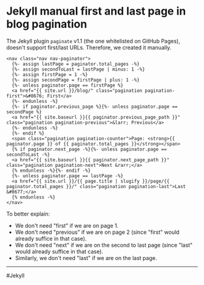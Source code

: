 # Jekyll manual first and last page in blog pagination

The Jekyll plugin `paginate` v1.1 (the one whitelisted on GitHub Pages), doesn't support first/last URLs. Therefore, we created it manually.

```
<nav class="nav nav-paginator">
  {%- assign lastPage = paginator.total_pages -%}
  {%- assign secondToLast = lastPage | minus: 1 -%}
  {%- assign firstPage = 1 -%}
  {%- assign secondPage = firstPage | plus: 1 -%}
  {%- unless paginator.page == firstPage %}
  <a href="{{ site.url }}/blog/" class="pagination pagination-first">&#8676; First</a>
  {%- endunless -%}
  {%- if paginator.previous_page %}{%- unless paginator.page == secondPage %}
  <a href="{{ site.baseurl }}{{ paginator.previous_page_path }}" class="pagination pagination-previous">&larr; Previous</a>
  {%- endunless -%}
  {%- endif %}
  <span class="pagination pagination-counter">Page: <strong>{{ paginator.page }} of {{ paginator.total_pages }}</strong></span>
  {% if paginator.next_page -%}{%- unless paginator.page == secondToLast -%}
  <a href="{{ site.baseurl }}{{ paginator.next_page_path }}" class="pagination pagination-next">Next &rarr;</a>
  {% endunless -%}{%- endif -%}
  {%- unless paginator.page == lastPage -%}
  <a href="{{ site.url }}/{{ page.title | slugify }}/page/{{ paginator.total_pages }}/" class="pagination pagination-last">Last &#8677;</a>
  {% endunless -%}
</nav>
```

To better explain:

- We don't need "first" if we are on page 1.
- We don't need "previous" if we are on page 2 (since "first" would already suffice in that case).
- We don't need "next" if we are on the second to last page (since "last" would already suffice in that case).
- Similarly, we don't need "last" if we are on the last page.

---

#Jekyll